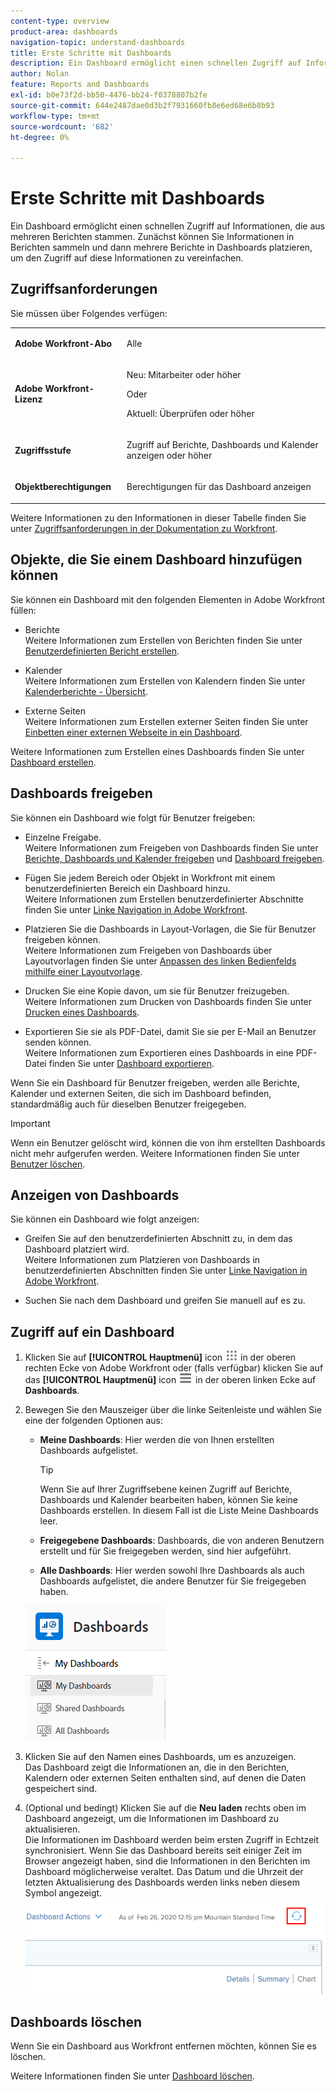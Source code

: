 ```yaml
---
content-type: overview
product-area: dashboards
navigation-topic: understand-dashboards
title: Erste Schritte mit Dashboards
description: Ein Dashboard ermöglicht einen schnellen Zugriff auf Informationen. Sie können Informationen in Berichten sammeln und sie dann in Dashboards einfügen, um den Zugriff auf diese Informationen zu vereinfachen.
author: Nolan
feature: Reports and Dashboards
exl-id: b0e73f2d-bb50-4476-bb24-f0378807b2fe
source-git-commit: 644e2487dae0d3b2f7931660fb8e6ed68e6b8b93
workflow-type: tm+mt
source-wordcount: '682'
ht-degree: 0%

---
```


# Erste Schritte mit Dashboards

<!-- Audited: 1/2024 -->

Ein Dashboard ermöglicht einen schnellen Zugriff auf Informationen, die aus mehreren Berichten stammen. Zunächst können Sie Informationen in Berichten sammeln und dann mehrere Berichte in Dashboards platzieren, um den Zugriff auf diese Informationen zu vereinfachen.

## Zugriffsanforderungen

Sie müssen über Folgendes verfügen:

<table style="table-layout:auto">
 <col> 
 </col> 
 <col> 
 </col> 
 <tbody> 
  <tr> 
   <td> <p><strong>Adobe Workfront-Abo</strong></p> </td> 
   <td>Alle</td> 
  </tr> 
  <tr> 
   <td> <p><strong>Adobe Workfront-Lizenz</strong></p> </td> 
   <td> <p>Neu: Mitarbeiter oder höher</p><p>Oder</p><p>Aktuell: Überprüfen oder höher</p> </td> 
  </tr> 
  <tr> 
   <td><strong>Zugriffsstufe</strong> </td> 
   <td> <p>Zugriff auf Berichte, Dashboards und Kalender anzeigen oder höher</p> </td> 
  </tr> 
  <tr> 
   <td> <p><strong>Objektberechtigungen</strong> </p> </td> 
   <td> <p>Berechtigungen für das Dashboard anzeigen</p>  </td> 
  </tr> 
 </tbody> 
</table>

Weitere Informationen zu den Informationen in dieser Tabelle finden Sie unter [Zugriffsanforderungen in der Dokumentation zu Workfront](/help/quicksilver/administration-and-setup/add-users/access-levels-and-object-permissions/access-level-requirements-in-documentation.md).

## Objekte, die Sie einem Dashboard hinzufügen können

Sie können ein Dashboard mit den folgenden Elementen in Adobe Workfront füllen:

* Berichte\
  Weitere Informationen zum Erstellen von Berichten finden Sie unter [Benutzerdefinierten Bericht erstellen](../../../reports-and-dashboards/reports/creating-and-managing-reports/create-custom-report.md).

* Kalender\
  Weitere Informationen zum Erstellen von Kalendern finden Sie unter [Kalenderberichte - Übersicht](../../../reports-and-dashboards/reports/calendars/calendar-reports-overview.md).

* Externe Seiten\
  Weitere Informationen zum Erstellen externer Seiten finden Sie unter [Einbetten einer externen Webseite in ein Dashboard](../../../reports-and-dashboards/dashboards/creating-and-managing-dashboards/embed-external-web-page-dashboard.md).

Weitere Informationen zum Erstellen eines Dashboards finden Sie unter [Dashboard erstellen](../../../reports-and-dashboards/dashboards/creating-and-managing-dashboards/create-dashboard.md).

## Dashboards freigeben

Sie können ein Dashboard wie folgt für Benutzer freigeben:

* Einzelne Freigabe.\
  Weitere Informationen zum Freigeben von Dashboards finden Sie unter [Berichte, Dashboards und Kalender freigeben](../../../workfront-basics/grant-and-request-access-to-objects/permissions-reports-dashboards-calendars.md) und [Dashboard freigeben](../../../reports-and-dashboards/dashboards/creating-and-managing-dashboards/share-dashboard.md).

* Fügen Sie jedem Bereich oder Objekt in Workfront mit einem benutzerdefinierten Bereich ein Dashboard hinzu.\
  Weitere Informationen zum Erstellen benutzerdefinierter Abschnitte finden Sie unter [Linke Navigation in Adobe Workfront](../../../workfront-basics/the-new-workfront-experience/simplified-left-navigation.md).

* Platzieren Sie die Dashboards in Layout-Vorlagen, die Sie für Benutzer freigeben können.\
  Weitere Informationen zum Freigeben von Dashboards über Layoutvorlagen finden Sie unter [Anpassen des linken Bedienfelds mithilfe einer Layoutvorlage](../../../administration-and-setup/customize-workfront/use-layout-templates/customize-left-panel.md).

* Drucken Sie eine Kopie davon, um sie für Benutzer freizugeben.\
  Weitere Informationen zum Drucken von Dashboards finden Sie unter [Drucken eines Dashboards](../../../reports-and-dashboards/dashboards/creating-and-managing-dashboards/print-dashboard.md).

* Exportieren Sie sie als PDF-Datei, damit Sie sie per E-Mail an Benutzer senden können.\
  Weitere Informationen zum Exportieren eines Dashboards in eine PDF-Datei finden Sie unter [Dashboard exportieren](../../../reports-and-dashboards/dashboards/creating-and-managing-dashboards/export-dashboard.md).

Wenn Sie ein Dashboard für Benutzer freigeben, werden alle Berichte, Kalender und externen Seiten, die sich im Dashboard befinden, standardmäßig auch für dieselben Benutzer freigegeben.

>[!IMPORTANT]
>
>Wenn ein Benutzer gelöscht wird, können die von ihm erstellten Dashboards nicht mehr aufgerufen werden. Weitere Informationen finden Sie unter [Benutzer löschen](../../../administration-and-setup/add-users/create-and-manage-users/delete-a-user.md).

## Anzeigen von Dashboards

Sie können ein Dashboard wie folgt anzeigen:

* Greifen Sie auf den benutzerdefinierten Abschnitt zu, in dem das Dashboard platziert wird.\
  Weitere Informationen zum Platzieren von Dashboards in benutzerdefinierten Abschnitten finden Sie unter [Linke Navigation in Adobe Workfront](../../../workfront-basics/the-new-workfront-experience/simplified-left-navigation.md).

* Suchen Sie nach dem Dashboard und greifen Sie manuell auf es zu.

## Zugriff auf ein Dashboard

1. Klicken Sie auf **[!UICONTROL Hauptmenü]** icon ![Hauptmenü](/help/_includes/assets/main-menu-icon.png) in der oberen rechten Ecke von Adobe Workfront oder (falls verfügbar) klicken Sie auf das **[!UICONTROL Hauptmenü]** icon ![Hauptmenü](/help/_includes/assets/main-menu-icon-left-nav.png) in der oberen linken Ecke auf **Dashboards**.
1. Bewegen Sie den Mauszeiger über die linke Seitenleiste und wählen Sie eine der folgenden Optionen aus:

   * **Meine Dashboards**: Hier werden die von Ihnen erstellten Dashboards aufgelistet.

     >[!TIP]
     >
     >Wenn Sie auf Ihrer Zugriffsebene keinen Zugriff auf Berichte, Dashboards und Kalender bearbeiten haben, können Sie keine Dashboards erstellen. In diesem Fall ist die Liste Meine Dashboards leer.

   * **Freigegebene Dashboards**: Dashboards, die von anderen Benutzern erstellt und für Sie freigegeben werden, sind hier aufgeführt.
   * **Alle Dashboards**: Hier werden sowohl Ihre Dashboards als auch Dashboards aufgelistet, die andere Benutzer für Sie freigegeben haben.

   ![Bereich &quot;Dashboards&quot;](assets/dashboards-area.png)

1. Klicken Sie auf den Namen eines Dashboards, um es anzuzeigen.\
   Das Dashboard zeigt die Informationen an, die in den Berichten, Kalendern oder externen Seiten enthalten sind, auf denen die Daten gespeichert sind.
1. (Optional und bedingt) Klicken Sie auf die **Neu laden** rechts oben im Dashboard angezeigt, um die Informationen im Dashboard zu aktualisieren.\
   Die Informationen im Dashboard werden beim ersten Zugriff in Echtzeit synchronisiert. Wenn Sie das Dashboard bereits seit einiger Zeit im Browser angezeigt haben, sind die Informationen in den Berichten im Dashboard möglicherweise veraltet. Das Datum und die Uhrzeit der letzten Aktualisierung des Dashboards werden links neben diesem Symbol angezeigt.\
   ![Symbol &quot;Neu laden&quot;](assets/dashboard-reload-icon.png)

## Dashboards löschen

Wenn Sie ein Dashboard aus Workfront entfernen möchten, können Sie es löschen.

Weitere Informationen finden Sie unter [Dashboard löschen](../../../reports-and-dashboards/dashboards/creating-and-managing-dashboards/delete-dashboard.md).
